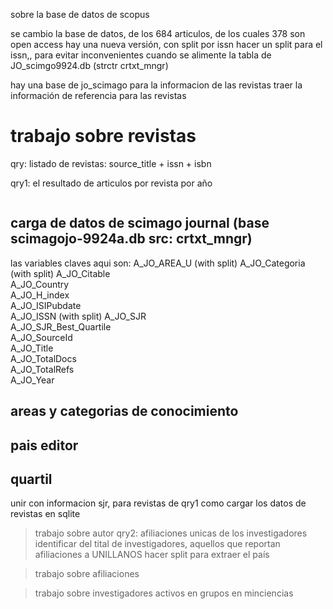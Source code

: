 sobre la base de datos de scopus

se cambio la base de datos, de los 684 articulos, de los cuales 378 son open access
hay una nueva versión, con split por issn
hacer un split para el issn,, para evitar inconvenientes cuando se alimente la tabla de JO_scimgo9924.db (strctr crtxt_mngr)

hay una base de jo_scimago para la informacion de las revistas
traer la información de referencia para las revistas

# trabajo sobre revistas

qry: listado de revistas: source_title + issn + isbn

qry1: el resultado de articulos por revista por año 


```{sql}

```

## carga de datos de scimago journal (base scimagojo-9924a.db src: crtxt_mngr)

las variables claves aqui son:
A_JO_AREA_U  (with split)
A_JO_Categoria  (with split)
A_JO_Citable  
A_JO_Country  
A_JO_H_index  
A_JO_ISIPubdate  
A_JO_ISSN  (with split)
A_JO_SJR  
A_JO_SJR_Best_Quartile  
A_JO_SourceId  
A_JO_Title  
A_JO_TotalDocs  
A_JO_TotalRefs  
A_JO_Year

## areas y categorias de conocimiento
## pais editor
## quartil



unir con informacion sjr, para revistas de qry1
como cargar los datos de revistas en sqlite

> trabajo sobre autor
qry2: afiliaciones unicas de los investigadores
identificar del tital de investigadores, aquellos que reportan afiliaciones a UNILLANOS
hacer split para extraer el país


> trabajo sobre afiliaciones

> trabajo sobre investigadores activos en grupos en minciencias

 
